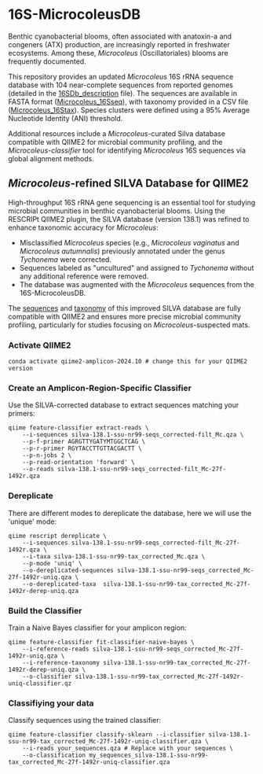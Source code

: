 # 16S-MicrocoleusDB
Benthic cyanobacterial blooms, often associated with anatoxin-a and congeners (ATX) production, are increasingly reported in freshwater ecosystems. Among these, *Microcoleus* (Oscillatoriales) blooms are frequently documented.


This repository provides an updated *Microcoleus* 16S rRNA sequence database with 104 near-complete sequences from reported genomes (detailed in the [16SDb_description](https://github.com/Cecilio8422/16S-MicrocoleusDB/blob/225fbff55a98df842350cbe16e43ba2bbe55c74c/16SDb_description.xlsx) file). The sequences are available in FASTA format ([Microcoleus_16Sseq](https://github.com/Cecilio8422/16S-MicrocoleusDB/blob/225fbff55a98df842350cbe16e43ba2bbe55c74c/Microcoleus_16Sseq.fasta)), with taxonomy provided in a CSV file ([Microcoleus_16Stax](https://github.com/Cecilio8422/16S-MicrocoleusDB/blob/225fbff55a98df842350cbe16e43ba2bbe55c74c/Microcoleus_16Stax.csv)). Species clusters were defined using a 95% Average Nucleotide Identity (ANI) threshold.

Additional resources include a *Microcoleus*-curated Silva database compatible with QIIME2 for microbial community profiling, and the *Microcoleus-classifier* tool for identifying *Microcoleus* 16S sequences via global alignment methods.

## *Microcoleus*-refined SILVA Database for QIIME2
High-throughput 16S rRNA gene sequencing is an essential tool for studying microbial communities in benthic cyanobacterial blooms. Using the RESCRIPt QIIME2 plugin, the SILVA database (version 138.1) was refined to enhance taxonomic accuracy for *Microcoleus*:

* Misclassified *Microcoleus* species (e.g., *Microcoleus vaginatus* and *Microcoleus autumnalis*) previously annotated under the genus *Tychonema* were corrected.
* Sequences labeled as "uncultured" and assigned to *Tychonema* without any additional reference were removed.
* The database was augmented with the *Microcoleus* sequences from the 16S-MicrocoleusDB.

The [sequences](https://github.com/Cecilio8422/16S-MicrocoleusDB/blob/f18c08bb62bf7455a700f8d892c8eed1e0680f1d/silva-138.1-ssu-nr99-seqs_corrected-filt_Mc.qza) and [taxonomy](https://github.com/Cecilio8422/16S-MicrocoleusDB/blob/main/silva-138.1-ssu-nr99-tax_corrected_Mc.qza) of this improved SILVA database are fully compatible with QIIME2 and ensures more precise microbial community profiling, particularly for studies focusing on *Microcoleus*-suspected mats.

### Activate QIIME2
```
conda activate qiime2-amplicon-2024.10 # change this for your QIIME2 version
```

### Create an Amplicon-Region-Specific Classifier
Use the SILVA-corrected database to extract sequences matching your primers:
```
qiime feature-classifier extract-reads \
    --i-sequences silva-138.1-ssu-nr99-seqs_corrected-filt_Mc.qza \
    --p-f-primer AGRGTTYGATYMTGGCTCAG \
    --p-r-primer RGYTACCTTGTTACGACTT \
    --p-n-jobs 2 \
    --p-read-orientation 'forward' \
    --o-reads silva-138.1-ssu-nr99-seqs_corrected-filt_Mc-27f-1492r.qza
```

### Dereplicate
There are different modes to dereplicate the database, here we will use the 'unique' mode:
```
qiime rescript dereplicate \
    --i-sequences silva-138.1-ssu-nr99-seqs_corrected-filt_Mc-27f-1492r.qza \
    --i-taxa silva-138.1-ssu-nr99-tax_corrected_Mc.qza \
    --p-mode 'uniq' \
    --o-dereplicated-sequences silva-138.1-ssu-nr99-seqs_corrected_Mc-27f-1492r-uniq.qza \
    --o-dereplicated-taxa  silva-138.1-ssu-nr99-tax_corrected_Mc-27f-1492r-derep-uniq.qza
```
### Build the Classifier
Train a Naive Bayes classifier for your amplicon region:
```
qiime feature-classifier fit-classifier-naive-bayes \
    --i-reference-reads silva-138.1-ssu-nr99-seqs_corrected_Mc-27f-1492r-uniq.qza \
    --i-reference-taxonomy silva-138.1-ssu-nr99-tax_corrected_Mc-27f-1492r-derep-uniq.qza \
    --o-classifier silva-138.1-ssu-nr99-tax_corrected_Mc-27f-1492r-uniq-classifier.qz
```

### Classifiying your data
Classify sequences using the trained classifier:
```
qiime feature-classifier classify-sklearn --i-classifier silva-138.1-ssu-nr99-tax_corrected_Mc-27f-1492r-uniq-classifier.qza \
    --i-reads your_sequences.qza # Replace with your sequences \
    --o-classification my_sequences_silva-138.1-ssu-nr99-tax_corrected_Mc-27f-1492r-uniq-classifier.qza

